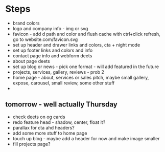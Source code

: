 # Steps

- brand colors
- logo and company info - img or svg
- favicon - add d path and color and flush cache with ctrl+click refresh, go to website.com/favicon.svg
- set up header and drawer links and colors, cta + night mode
- set up footer links and colors and info
- contact page info and webform deets
- about page deets
- set up blog or news - pick one format - will add featured in the future
- projects, services, gallery, reviews - prob 2
- home page - about, services or sales pitch, maybe small gallery, expose, carousel, small review, some other stuff
-

## tomorrow - well actually Thursday

- check deets on og cards
- redo feature head - shadow, center, float it?
- parallax for cta ahd headers?
- add some more stuff to home page
- touch up blog - maybe add a header for now and make image smaller
- fill projects page?
